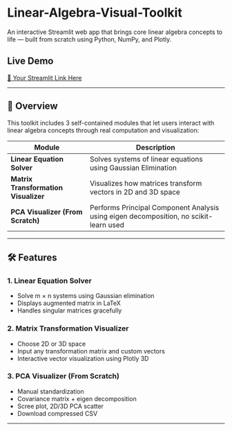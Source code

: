 # Linear-Algebra-Visual-Toolkit

An interactive Streamlit web app that brings core linear algebra concepts to life — built from scratch using Python, NumPy, and Plotly.

## Live Demo
[🔗 Your Streamlit Link Here](https://linear-algebra-visual-toolkit-pnrigscsyfkeaxxrkfhvgv.streamlit.app/)

---

## 📌 Overview

This toolkit includes 3 self-contained modules that let users interact with linear algebra concepts through real computation and visualization:

| Module | Description |
|--------|-------------|
|  **Linear Equation Solver** | Solves systems of linear equations using Gaussian Elimination |
|  **Matrix Transformation Visualizer** | Visualizes how matrices transform vectors in 2D and 3D space |
|  **PCA Visualizer (From Scratch)** | Performs Principal Component Analysis using eigen decomposition, no scikit-learn used |

---

## 🛠 Features

### 1. Linear Equation Solver
- Solve m × n systems using Gaussian elimination
- Displays augmented matrix in LaTeX
- Handles singular matrices gracefully

### 2. Matrix Transformation Visualizer
- Choose 2D or 3D space
- Input any transformation matrix and custom vectors
- Interactive vector visualization using Plotly 3D

### 3. PCA Visualizer (From Scratch)
- Manual standardization
- Covariance matrix + eigen decomposition
- Scree plot, 2D/3D PCA scatter
- Download compressed CSV

---
